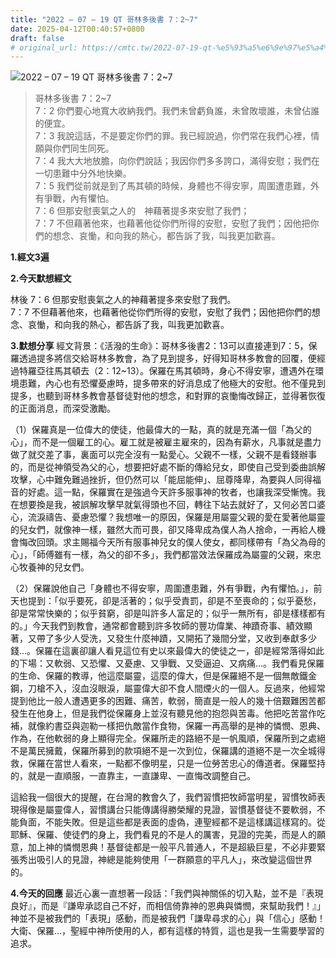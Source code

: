 ```yaml
---
title: "2022 – 07 – 19 QT 哥林多後書 7：2~7"
date: 2025-04-12T00:40:57+0800
draft: false
# original_url: https://cmtc.tw/2022-07-19-qt-%e5%93%a5%e6%9e%97%e5%a4%9a%e5%be%8c%e6%9b%b8-7%ef%bc%9a27
---
```


![2022 – 07 – 19 QT 哥林多後書 7：2\~7](/images/qt.jpg  "2022 – 07 – 19 QT 哥林多後書 7：2\~7")

> 哥林多後書 7：2\~7  
> 7：2 你們要心地寬大收納我們。我們未曾虧負誰，未曾敗壞誰，未曾佔誰的便宜。  
> 7：3 我說這話，不是要定你們的罪。我已經說過，你們常在我們心裡，情願與你們同生同死。  
> 7：4 我大大地放膽，向你們說話；我因你們多多誇口，滿得安慰；我們在一切患難中分外地快樂。  
> 7：5 我們從前就是到了馬其頓的時候，身體也不得安寧，周圍遭患難，外有爭戰，內有懼怕。  
> 7：6 但那安慰喪氣之人的　神藉著提多來安慰了我們；  
> 7：7 不但藉著他來，也藉著他從你們所得的安慰，安慰了我們；因他把你們的想念、哀慟，和向我的熱心，都告訴了我，叫我更加歡喜。

**1.經文3遍**

**2.今天默想經文**
  
林後 7：6 但那安慰喪氣之人的神藉著提多來安慰了我們。  
7：7 不但藉著他來，也藉著他從你們所得的安慰，安慰了我們；因他把你們的想念、哀慟，和向我的熱心，都告訴了我，叫我更加歡喜。

**3.默想分享**
經文背景：《活潑的生命》：哥林多後書2：13可以直接連到7：5，保羅透過提多將信交給哥林多教會，為了見到提多，好得知哥林多教會的回覆，便經過特羅亞往馬其頓去（2：12\~13）。保羅在馬其頓時，身心不得安寧，遭遇外在環境患難，內心也有恐懼憂慮時，提多帶來的好消息成了他極大的安慰。他不僅見到提多，也聽到哥林多教會基督徒對他的想念，和對罪的哀慟悔改歸正，並得著恢復的正面消息，而深受激勵。

（1）保羅真是一位偉大的使徒，他最偉大的一點，真的就是充滿一個「為父的心」，而不是一個雇工的心。雇工就是被雇主雇來的，因為有薪水，凡事就是盡力做了就交差了事，裏面可以完全沒有一點愛心。父親不一樣，父親不是看錢辦事的，而是從神領受為父的心，想要把好處不斷的傳給兒女，即使自己受到委曲誤解攻擊，心中難免難過挫折，但仍然可以「能屈能伸」、屈尊降卑，為要與人同得福音的好處。這一點，保羅實在是強過今天許多服事神的牧者，也讓我深受慚愧。我在想要換是我，被誤解攻擊早就氣得頭也不回，轉往下站去就好了，又何必苦口婆心，流淚禱告、憂慮恐懼？我想唯一的原因，保羅是用屬靈父親的愛在愛著他屬靈的兒女們，就像神一樣，雖然大而可畏，卻又降卑成為僕人為人捨命，一再給人機會悔改回頭。求主賜福今天所有服事神兒女的僕人使女，都同樣帶有「為父為母的心」，「師傅雖有一樣，為父的卻不多」，我們都當效法保羅成為屬靈的父親，來忠心牧養神的兒女們。

（2）保羅說他自己「身體也不得安寧，周圍遭患難，外有爭戰，內有懼怕。」，前天也提到：「似乎要死，卻是活著的；似乎受責罰，卻是不至喪命的；似乎憂愁，卻是常常快樂的；似乎貧窮，卻是叫許多人富足的；似乎一無所有，卻是樣樣都有的。」今天我們到教會，通常都會聽到許多牧師的豐功偉業、神蹟奇事、績效顯著，又帶了多少人受洗，又發生什麼神蹟，又開拓了幾間分堂，又收到奉獻多少錢…。保羅在這裏卻讓人看見這位有史以來最偉大的使徒之一，卻是經常落得如此的下場：又軟弱、又恐懼、又憂慮、又爭戰、又受逼迫、又病痛…。我們看見保羅的生命、保羅的教導，他這麼屬靈，這麼的偉大，但是保羅絕不是一個無敵鐵金鋼，刀槍不入，沒血沒眼淚，屬靈偉大卻不食人間煙火的一個人。反過來，他經常提到他比一般人遭遇更多的困難、痛苦，軟弱，簡直是一般人的幾十倍艱難困苦都發生在他身上，但是我們從保羅身上並沒有聽見他的抱怨與苦毒。他把吃苦當作吃補，就像約書亞與迦勒一樣把仇敵當作食物，保羅一再高舉的是神的憐憫、恩典、作為，在他軟弱的身上顯得完全。保羅所走的路絕不是一帆風順，保羅所到之處絕不是萬民擁戴，保羅所募到的款項絕不是一次到位，保羅講的道絕不是一次全城得救，保羅在當世人看來，一點都不像明星，只是一位勞苦忠心的傳道者。保羅堅持的，就是一直順服，一直靠主，一直謙卑、一直悔改調整自己。

這給我一個很大的提醒，在台灣的教會久了，我們習慣把牧師當明星，習慣牧師表現得像是屬靈偉人，習慣講台只能傳講得勝榮耀的見證，習慣基督徒不要軟弱，不能負面，不能失敗。但是這些都是表面的虛偽，連聖經都不是這樣講這樣寫的。從耶穌、保羅、使徒們的身上，我們看見的不是人的厲害，見證的完美，而是人的願意，加上神的憐憫恩典！基督徒都是一般平凡普通人，不是超級巨星，不必非要緊張秀出吸引人的見證，神總是能夠使用「一群願意的平凡人」，來改變這個世界的。

**4.今天的回應**
最近心裏一直想著一段話：「我們與神關係的切入點，並不是『表現良好』，而是『謙卑承認自己不好，而相信倚靠神的恩典與憐憫，來幫助我們！』」神並不是被我們的「表現」感動，而是被我們「謙卑尋求的心」與「信心」感動！大衛、保羅…，聖經中神所使用的人，都有這樣的特質，這也是我一生需要學習的追求。
